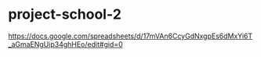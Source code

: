 # project-school-2

							
https://docs.google.com/spreadsheets/d/17mVAn6CcyGdNxgpEs6dMxYi6T_aGmaENgUip34ghHEo/edit#gid=0

